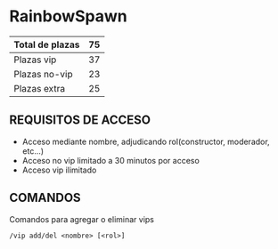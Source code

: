 # RainbowSpawn
| Total de plazas | 75 |
|--|--|
| Plazas vip | 37  |
| Plazas no-vip | 23  |
| Plazas extra | 25  |


REQUISITOS DE ACCESO
--------------------

 - Acceso mediante nombre, adjudicando rol(constructor, moderador, etc...)
 - Acceso no vip limitado a 30 minutos por acceso
 - Acceso vip ilimitado

COMANDOS
--------
Comandos para agregar o eliminar vips

    /vip add/del <nombre> [<rol>]
